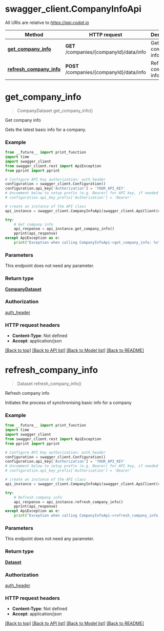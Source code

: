 # swagger_client.CompanyInfoApi

All URIs are relative to *https://api.codat.io*

Method | HTTP request | Description
------------- | ------------- | -------------
[**get_company_info**](CompanyInfoApi.md#get_company_info) | **GET** /companies/{companyId}/data/info | Get company info
[**refresh_company_info**](CompanyInfoApi.md#refresh_company_info) | **POST** /companies/{companyId}/data/info | Refresh company info

# **get_company_info**
> CompanyDataset get_company_info()

Get company info

Gets the latest basic info for a company.

### Example
```python
from __future__ import print_function
import time
import swagger_client
from swagger_client.rest import ApiException
from pprint import pprint

# Configure API key authorization: auth_header
configuration = swagger_client.Configuration()
configuration.api_key['Authorization'] = 'YOUR_API_KEY'
# Uncomment below to setup prefix (e.g. Bearer) for API key, if needed
# configuration.api_key_prefix['Authorization'] = 'Bearer'

# create an instance of the API class
api_instance = swagger_client.CompanyInfoApi(swagger_client.ApiClient(configuration))

try:
    # Get company info
    api_response = api_instance.get_company_info()
    pprint(api_response)
except ApiException as e:
    print("Exception when calling CompanyInfoApi->get_company_info: %s\n" % e)
```

### Parameters
This endpoint does not need any parameter.

### Return type

[**CompanyDataset**](CompanyDataset.md)

### Authorization

[auth_header](../README.md#auth_header)

### HTTP request headers

 - **Content-Type**: Not defined
 - **Accept**: application/json

[[Back to top]](#) [[Back to API list]](../README.md#documentation-for-api-endpoints) [[Back to Model list]](../README.md#documentation-for-models) [[Back to README]](../README.md)

# **refresh_company_info**
> Dataset refresh_company_info()

Refresh company info

Initiates the process of synchronising basic info for a company

### Example
```python
from __future__ import print_function
import time
import swagger_client
from swagger_client.rest import ApiException
from pprint import pprint

# Configure API key authorization: auth_header
configuration = swagger_client.Configuration()
configuration.api_key['Authorization'] = 'YOUR_API_KEY'
# Uncomment below to setup prefix (e.g. Bearer) for API key, if needed
# configuration.api_key_prefix['Authorization'] = 'Bearer'

# create an instance of the API class
api_instance = swagger_client.CompanyInfoApi(swagger_client.ApiClient(configuration))

try:
    # Refresh company info
    api_response = api_instance.refresh_company_info()
    pprint(api_response)
except ApiException as e:
    print("Exception when calling CompanyInfoApi->refresh_company_info: %s\n" % e)
```

### Parameters
This endpoint does not need any parameter.

### Return type

[**Dataset**](Dataset.md)

### Authorization

[auth_header](../README.md#auth_header)

### HTTP request headers

 - **Content-Type**: Not defined
 - **Accept**: application/json

[[Back to top]](#) [[Back to API list]](../README.md#documentation-for-api-endpoints) [[Back to Model list]](../README.md#documentation-for-models) [[Back to README]](../README.md)

